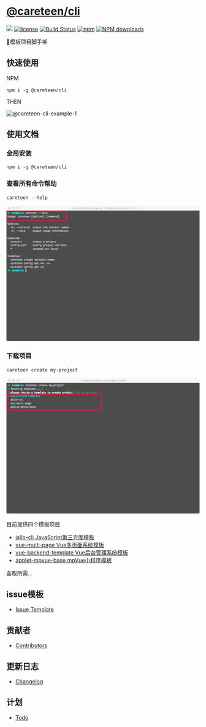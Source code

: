 # [@careteen/cli](https://github.com/careteenL/cli)
[![](https://img.shields.io/badge/Powered%20by-cli-brightgreen.svg)](https://github.com/careteenL/cli)
[![license](https://img.shields.io/badge/license-MIT-blue.svg)](https://github.com/careteenL/cli/blob/master/LICENSE)
[![Build Status](https://travis-ci.org/careteenL/cli.svg?branch=master)](https://travis-ci.org/careteenL/cli)
[![npm](https://img.shields.io/badge/npm-1.1.0-orange.svg)](https://www.npmjs.com/package/@careteen/cli)
[![NPM downloads](http://img.shields.io/npm/dm/@careteen/cli.svg?style=flat-square)](http://www.npmtrends.com/@careteen/cli)

🚀模板项目脚手架


## 快速使用
NPM
```shell
npm i -g @careteen/cli
```
THEN

![@careteen-cli-example-1](./assets/careteen-cli-example-1-new-mini.gif)

## 使用文档

### 全局安装
```shell
npm i -g @careteen/cli
```

### 查看所有命令帮助
```shell
careteen --help
```
![@careteen-cli-example-0](./assets/@careteen-cli-example-0-new.png)

### 下载项目
```shell
careteen create my-project
```
![@careteen-cli-example-2](./assets/@careteen-cli-example-2-new.png)

目前提供四个模板项目

- [jslib-cli JavaScript第三方库模板](https://github.com/careteenL/jslib-cli)
- [vue-multi-page Vue多页面系统模板](https://github.com/careteenL/vue-multi-page)
- [vue-backend-template Vue后台管理系统模板](https://github.com/careteenL/vue-backend-template)
- [applet-mpvue-base mpVue小程序模板](https://github.com/careteenL/applet-mpvue-base)

各取所需...

## issue模板
- [Issue Template](./ISSUETEMPLATE.md)

## 贡献者
- [Contributors](https://github.com/careteenL/cli/graphs/contributors)

## 更新日志
- [Changelog](./CHANGELOG.md)

## 计划
- [Todo](./TODO.md)

